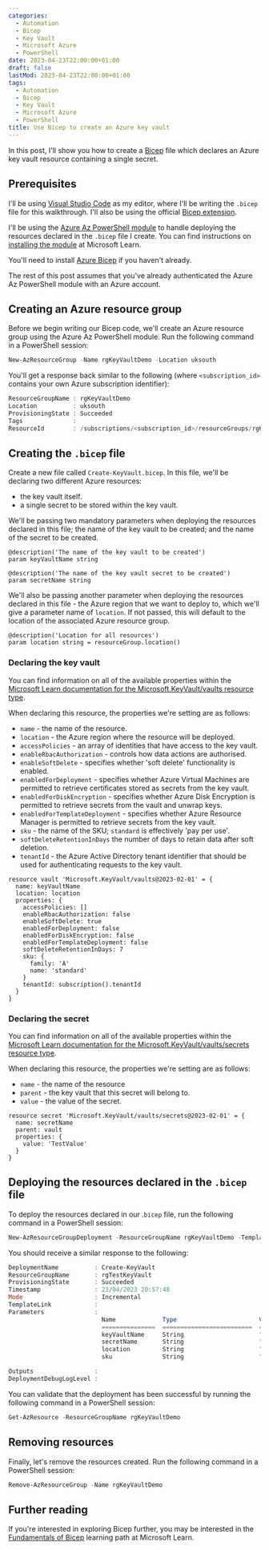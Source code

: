 ```yaml
---
categories:
  - Automation
  - Bicep
  - Key Vault
  - Microsoft Azure
  - PowerShell
date: 2023-04-23T22:00:00+01:00
draft: false
lastMod: 2023-04-23T22:00:00+01:00
tags:
  - Automation
  - Bicep
  - Key Vault
  - Microsoft Azure
  - PowerShell
title: Use Bicep to create an Azure key vault
---
```


In this post, I'll show you how to create a
[Bicep](https://github.com/Azure/bicep) file which declares an Azure key vault
resource containing a single secret.

## Prerequisites

I'll be using [Visual Studio Code](https://code.visualstudio.com/) as my
editor, where I'll be writing the `.bicep` file for this walkthrough. I'll also
be using the official [Bicep extension](https://marketplace.visualstudio.com/items?itemName=ms-azuretools.vscode-bicep).

I'll be using the
[Azure Az PowerShell module](https://learn.microsoft.com/en-us/powershell/azure/?view=azps-9.5.0)
to handle deploying the resources declared in the `.bicep` file I create. You
can find instructions on [installing the module](https://learn.microsoft.com/en-us/powershell/azure/install-az-ps?view=azps-9.5.0)
at Microsoft Learn.

You'll need to install [Azure Bicep](https://learn.microsoft.com/en-us/azure/azure-resource-manager/bicep/)
if you haven't already.

The rest of this post assumes that you've already authenticated the Azure Az
PowerShell module with an Azure account.

## Creating an Azure resource group

Before we begin writing our Bicep code, we'll create an Azure resource group
using the Azure Az PowerShell module. Run the following command in a PowerShell
session:

```powershell
New-AzResourceGroup -Name rgKeyVaultDemo -Location uksouth
```

You'll get a response back similar to the following (where `<subscription_id>`
contains your own Azure subscription identifier):

```powershell
ResourceGroupName : rgKeyVaultDemo
Location          : uksouth
ProvisioningState : Succeeded
Tags              :
ResourceId        : /subscriptions/<subscription_id>/resourceGroups/rgKeyVaultDemo
```

## Creating the `.bicep` file

Create a new file called `Create-KeyVault.bicep`. In this file, we'll
be declaring two different Azure resources:

- the key vault itself.
- a single secret to be stored within the key vault.

We'll be passing two mandatory parameters when deploying the resources declared
in this file; the name of the key vault to be created; and the name of the
secret to be created.

```bicep
@description('The name of the key vault to be created')
param keyVaultName string

@description('The name of the key vault secret to be created')
param secretName string
```

We'll also be passing another parameter when deploying the resources declared
in this file - the Azure region that we want to deploy to, which we'll give
a parameter name of `location`. If not passed, this will default to the
location of the associated Azure resource group.

```bicep
@description('Location for all resources')
param location string = resourceGroup.location()
```

### Declaring the key vault

You can find information on all of the available properties within the
[Microsoft Learn documentation for the Microsoft.KeyVault/vaults resource type](https://learn.microsoft.com/en-us/azure/templates/microsoft.keyvault/vaults?pivots=deployment-language-bicep).

When declaring this resource, the properties we're setting are as follows:

- `name` - the name of the resource.
- `location` - the Azure region where the resource will be deployed.
- `accessPolicies` - an array of identities that have access to the key vault.
- `enableRbacAuthorization` - controls how data actions are authorised.
- `enableSoftDelete` - specifies whether 'soft delete' functionality is
enabled.
- `enabledForDeployment` - specifies whether Azure Virtual Machines are
permitted to retrieve certificates stored as secrets from the key vault.
- `enabledForDiskEncryption` - specifies whether Azure Disk Encryption
is permitted to retrieve secrets from the vault and unwrap keys.
- `enabledForTemplateDeployment` - specifies whether Azure Resource
Manager is permitted to retrieve secrets from the key vault.
- `sku` - the name of the SKU; `standard` is effectively 'pay per use'.
- `softDeleteRetentionInDays` the number of days to retain data after
soft deletion.
- `tenantId` - the Azure Active Directory tenant identifier that should
be used for authenticating requests to the key vault.

```bicep
resource vault 'Microsoft.KeyVault/vaults@2023-02-01' = {
  name: keyVaultName
  location: location
  properties: {
    accessPolicies: []
    enableRbacAuthorization: false
    enableSoftDelete: true
    enabledForDeployment: false
    enabledForDiskEncryption: false
    enabledForTemplateDeployment: false
    softDeleteRetentionInDays: 7
    sku: {
      family: 'A'
      name: 'standard'
    }
    tenantId: subscription().tenantId
  }
}
```

### Declaring the secret

You can find information on all of the available properties within the
[Microsoft Learn documentation for the Microsoft.KeyVault/vaults/secrets resource type](https://learn.microsoft.com/en-us/azure/templates/microsoft.keyvault/vaults/secrets?pivots=deployment-language-bicep).

When declaring this resource, the properties we're setting are as follows:

- `name` - the name of the resource
- `parent` - the key vault that this secret will belong to.
- `value` - the value of the secret.

```bicep
resource secret 'Microsoft.KeyVault/vaults/secrets@2023-02-01' = {
  name: secretName
  parent: vault
  properties: {
    value: 'TestValue'
  }
}
```

## Deploying the resources declared in the `.bicep` file

To deploy the resources declared in our .`bicep` file, run the following
command in a PowerShell session:

```powershell
New-AzResourceGroupDeployment -ResourceGroupName rgKeyVaultDemo -TemplateFile ./Create-KeyVault.bicep -keyVaultName <UNIQUE_VALUE> -secretName TestSecret
```

You should receive a similar response to the following:

```powershell
DeploymentName          : Create-KeyVault
ResourceGroupName       : rgTestKeyVault
ProvisioningState       : Succeeded
Timestamp               : 23/04/2023 20:57:48
Mode                    : Incremental
TemplateLink            :
Parameters              :
                          Name             Type                       Value
                          ===============  =========================  ==========
                          keyVaultName     String                     "TestKeyVault"
                          secretName       String                     "TestSecret"
                          location         String                     "uksouth"
                          sku              String                     "standard"

Outputs                 :
DeploymentDebugLogLevel :
```

You can validate that the deployment has been successful by running the
following command in a PowerShell session:

```powershell
Get-AzResource -ResourceGroupName rgKeyVaultDemo
```

## Removing resources

Finally, let's remove the resources created. Run the following command in a
PowerShell session:

```powershell
Remove-AzResourceGroup -Name rgKeyVaultDemo
```

## Further reading

If you're interested in exploring Bicep further, you may be interested in the
[Fundamentals of Bicep](https://learn.microsoft.com/en-gb/training/paths/fundamentals-bicep/)
learning path at Microsoft Learn.
